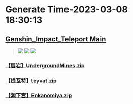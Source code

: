 # Generate Time-2023-03-08 18:30:13

## [Genshin_Impact_Teleport Main](https://github.com/Sam5440/Genshin_Impact_Teleport)

>![](https://komarev.com/ghpvc/?username=done439)
>![](https://komarev.com/ghpvc/?username=done438)
>![](https://komarev.com/ghpvc/?username=done437)

### [【层岩】UndergroundMines.zip](https://raw.githubusercontent.com/Sam5440/Genshin_Impact_Teleport/download/AutoGeneratePoint/Points%28SortByItemKind%29%5Bver3.4%5D%5Bcn-en%5D%5B2023-01-18%5D/%E3%80%90%E9%94%9A%E7%82%B9%28%E6%97%A0%E7%A5%9E%E5%83%8F%E7%A7%98%E5%A2%83%29%E3%80%913.4%20ALL%20Waypoint%20%28without%20Statue%20and%20Domain%29/%E3%80%90%E5%B1%82%E5%B2%A9%E3%80%91UndergroundMines.zip)

### [【提瓦特】teyvat.zip](https://raw.githubusercontent.com/Sam5440/Genshin_Impact_Teleport/download/AutoGeneratePoint/Points%28SortByItemKind%29%5Bver3.4%5D%5Bcn-en%5D%5B2023-01-18%5D/%E3%80%90%E9%94%9A%E7%82%B9%28%E6%97%A0%E7%A5%9E%E5%83%8F%E7%A7%98%E5%A2%83%29%E3%80%913.4%20ALL%20Waypoint%20%28without%20Statue%20and%20Domain%29/%E3%80%90%E6%8F%90%E7%93%A6%E7%89%B9%E3%80%91teyvat.zip)

### [【渊下宫】Enkanomiya.zip](https://raw.githubusercontent.com/Sam5440/Genshin_Impact_Teleport/download/AutoGeneratePoint/Points%28SortByItemKind%29%5Bver3.4%5D%5Bcn-en%5D%5B2023-01-18%5D/%E3%80%90%E9%94%9A%E7%82%B9%28%E6%97%A0%E7%A5%9E%E5%83%8F%E7%A7%98%E5%A2%83%29%E3%80%913.4%20ALL%20Waypoint%20%28without%20Statue%20and%20Domain%29/%E3%80%90%E6%B8%8A%E4%B8%8B%E5%AE%AB%E3%80%91Enkanomiya.zip)

